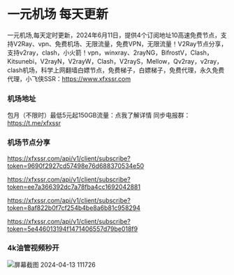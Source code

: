 # 一元机场 每天更新

一元机场,每天定时更新，2024年6月11日，提供4个订阅地址10高速免费节点，支持V2Ray、vpn、免费机场、无限流量，免费VPN，无限流量！V2Ray节点分享，支持v2ray，clash，小火箭！vpn，winxray、2rayNG，BifrostV，Clash，Kitsunebi，V2rayN，V2rayW，Clash，V2rayS，Mellow，Qv2ray，v2ray，clash机场，科学上网翻墙白嫖节点，免费梯子，白嫖梯子，免费代理，永久免费代理，小飞侠SSR：https://www.xfxssr.com
### 机场地址

包月（不限时）最低5元起150GB流量：点我了解详情
同步电报群：https://t.me/xfxssr

### 机场节点分享

https://xfxssr.com/api/v1/client/subscribe?token=9690f2927cd57498e76d688370534e50

https://xfxssr.com/api/v1/client/subscribe?token=ee7a366392dc7a78fba4cc1692042881

https://xfxssr.com/api/v1/client/subscribe?token=8af822b0f7cf254b4be8a6b81c958294

https://xfxssr.com/api/v1/client/subscribe?token=5e446013194f1471406557d79be018f9



### 4k油管视频秒开

![屏幕截图 2024-04-13 111726](https://github.com/xfxssr/ssnode/assets/160599155/38ebd832-e0a3-40fc-a3be-008cf5103b34)


